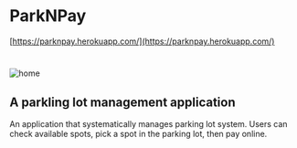 # ParkNPay
[https://parknpay.herokuapp.com/](https://parknpay.herokuapp.com/)
#
![home](https://cloud.githubusercontent.com/assets/16857061/18285687/6a3b90e4-7424-11e6-969b-893b0e7fd554.png)
## A parkling lot management application
An application that systematically manages parking lot system. Users can check available spots, pick a spot in the parking lot, then pay online.
